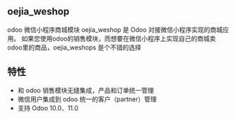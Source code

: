## oejia_weshop
odoo 微信小程序商城模块
oejia_weshop 是 Odoo 对接微信小程序实现的商城应用。
如果您使用odoo的销售模块，而想要在微信小程序上实现自己的商城卖odoo里的商品，oejia_weshops 是个不错的选择

## 特性
* 和 odoo 销售模块无缝集成，产品和订单统一管理
* 微信用户集成到 odoo 统一的客户（partner）管理
* 支持 Odoo 10.0、11.0
